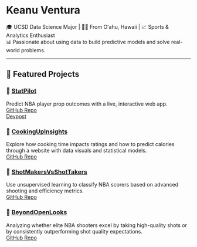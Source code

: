 # Keanu Ventura

🎓 UCSD Data Science Major | 🏄‍♂️ From Oʻahu, Hawaii | 📈 Sports & Analytics Enthusiast  
📊 Passionate about using data to build predictive models and solve real-world problems.

---

## 📂 Featured Projects

### 🏀 [StatPilot](https://statpilot-6cg9.onrender.com)  
Predict NBA player prop outcomes with a live, interactive web app.  
[GitHub Repo](https://github.com/KeanuVentura/statpilot)  
[Devpost](https://devpost.com/software/statpilot)

### 🍳 [CookingUpInsights](https://keanuventura.github.io/CookingUpInsights/)  
Explore how cooking time impacts ratings and how to predict calories through a website with data visuals and statistical models.  
[GitHub Repo](https://github.com/KeanuVentura/RecipeDataProject)

### 🧠 [ShotMakersVsShotTakers](link)
Use unsupervised learning to classify NBA scorers based on advanced shooting and efficiency metrics.  
[GitHub Repo](https://github.com/KeanuVentura/ShotMakersVsShotTakers)

### 🎯 [BeyondOpenLooks](link)
Analyzing whether elite NBA shooters excel by taking high-quality shots or by consistently outperforming shot quality expectations.  
[GitHub Repo](https://github.com/KeanuVentura/BeyondOpenLooks)

